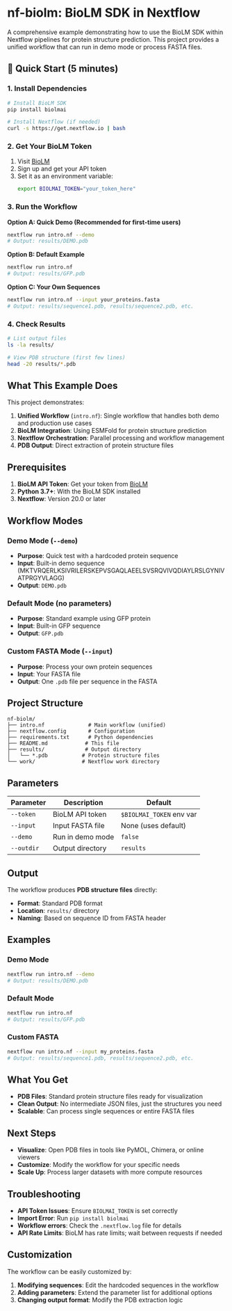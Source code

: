 # nf-biolm: BioLM SDK in Nextflow

A comprehensive example demonstrating how to use the BioLM SDK within Nextflow pipelines for protein structure prediction. This project provides a unified workflow that can run in demo mode or process FASTA files.

## 🚀 Quick Start (5 minutes)

### 1. Install Dependencies
```bash
# Install BioLM SDK
pip install biolmai

# Install Nextflow (if needed)
curl -s https://get.nextflow.io | bash
```

### 2. Get Your BioLM Token
1. Visit [BioLM](https://biolm.ai/)
2. Sign up and get your API token
3. Set it as an environment variable:
   ```bash
   export BIOLMAI_TOKEN="your_token_here"
   ```

### 3. Run the Workflow

**Option A: Quick Demo (Recommended for first-time users)**
```bash
nextflow run intro.nf --demo
# Output: results/DEMO.pdb
```

**Option B: Default Example**
```bash
nextflow run intro.nf
# Output: results/GFP.pdb
```

**Option C: Your Own Sequences**
```bash
nextflow run intro.nf --input your_proteins.fasta
# Output: results/sequence1.pdb, results/sequence2.pdb, etc.
```

### 4. Check Results
```bash
# List output files
ls -la results/

# View PDB structure (first few lines)
head -20 results/*.pdb
```

## What This Example Does

This project demonstrates:
1. **Unified Workflow** (`intro.nf`): Single workflow that handles both demo and production use cases
2. **BioLM Integration**: Using ESMFold for protein structure prediction
3. **Nextflow Orchestration**: Parallel processing and workflow management
4. **PDB Output**: Direct extraction of protein structure files

## Prerequisites

1. **BioLM API Token**: Get your token from [BioLM](https://biolm.ai/)
2. **Python 3.7+**: With the BioLM SDK installed
3. **Nextflow**: Version 20.0 or later

## Workflow Modes

### Demo Mode (`--demo`)
- **Purpose**: Quick test with a hardcoded protein sequence
- **Input**: Built-in demo sequence (MKTVRQERLKSIVRILERSKEPVSGAQLAEELSVSRQVIVQDIAYLRSLGYNIVATPRGYVLAGG)
- **Output**: `DEMO.pdb`

### Default Mode (no parameters)
- **Purpose**: Standard example using GFP protein
- **Input**: Built-in GFP sequence
- **Output**: `GFP.pdb`

### Custom FASTA Mode (`--input`)
- **Purpose**: Process your own protein sequences
- **Input**: Your FASTA file
- **Output**: One `.pdb` file per sequence in the FASTA

## Project Structure

```
nf-biolm/
├── intro.nf              # Main workflow (unified)
├── nextflow.config       # Configuration
├── requirements.txt      # Python dependencies
├── README.md            # This file
├── results/             # Output directory
│   └── *.pdb           # Protein structure files
└── work/               # Nextflow work directory
```

## Parameters

| Parameter | Description | Default |
|-----------|-------------|---------|
| `--token` | BioLM API token | `$BIOLMAI_TOKEN` env var |
| `--input` | Input FASTA file | None (uses default) |
| `--demo` | Run in demo mode | `false` |
| `--outdir` | Output directory | `results` |

## Output

The workflow produces **PDB structure files** directly:
- **Format**: Standard PDB format
- **Location**: `results/` directory
- **Naming**: Based on sequence ID from FASTA header

## Examples

### Demo Mode
```bash
nextflow run intro.nf --demo
# Output: results/DEMO.pdb
```

### Default Mode
```bash
nextflow run intro.nf
# Output: results/GFP.pdb
```

### Custom FASTA
```bash
nextflow run intro.nf --input my_proteins.fasta
# Output: results/sequence1.pdb, results/sequence2.pdb, etc.
```

## What You Get

- **PDB Files**: Standard protein structure files ready for visualization
- **Clean Output**: No intermediate JSON files, just the structures you need
- **Scalable**: Can process single sequences or entire FASTA files

## Next Steps

- **Visualize**: Open PDB files in tools like PyMOL, Chimera, or online viewers
- **Customize**: Modify the workflow for your specific needs
- **Scale Up**: Process larger datasets with more compute resources

## Troubleshooting

- **API Token Issues**: Ensure `BIOLMAI_TOKEN` is set correctly
- **Import Error**: Run `pip install biolmai`
- **Workflow errors**: Check the `.nextflow.log` file for details
- **API Rate Limits**: BioLM has rate limits; wait between requests if needed

## Customization

The workflow can be easily customized by:
1. **Modifying sequences**: Edit the hardcoded sequences in the workflow
2. **Adding parameters**: Extend the parameter list for additional options
3. **Changing output format**: Modify the PDB extraction logic
